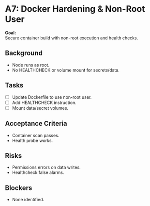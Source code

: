 # A7: Docker Hardening & Non-Root User

**Goal:**  
Secure container build with non-root execution and health checks.

## Background
- Node runs as root.
- No HEALTHCHECK or volume mount for secrets/data.

## Tasks
- [ ] Update Dockerfile to use non-root user.
- [ ] Add HEALTHCHECK instruction.
- [ ] Mount data/secret volumes.

## Acceptance Criteria
- Container scan passes.
- Health probe works.

## Risks
- Permissions errors on data writes.
- Healthcheck false alarms.

## Blockers
- None identified.